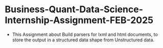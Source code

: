 # Business-Quant-Data-Science-Internship-Assignment-FEB-2025
  * This Assignment about Build parsers for lxml and html documents, to store the output in a structured data shape from Unstructured data.
